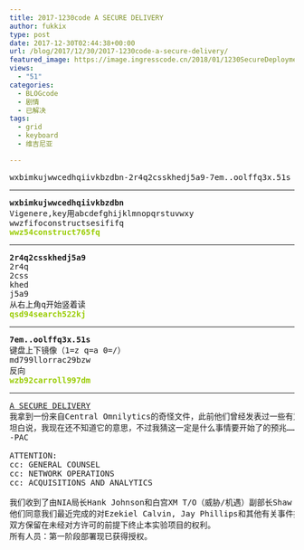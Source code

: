 ```yaml
---
title: 2017-1230code A SECURE DELIVERY
author: fukkix
type: post
date: 2017-12-30T02:44:38+00:00
url: /blog/2017/12/30/2017-1230code-a-secure-delivery/
featured_image: https://image.ingresscode.cn/2018/01/1230SecureDeployment.png?x-oss-process=image/resize,m_fill,w_700,h_220
views:
  - "51"
categories:
  - BLOGcode
  - 剧情
  - 已解决
tags:
  - grid
  - keyboard
  - 维吉尼亚

---
```

<pre>wxbimkujwwcedhqiivkbzdbn-2r4q2csskhedj5a9-7em..oolffq3x.51s<!--more--></pre>

* * *

<pre><strong>wxbimkujwwcedhqiivkbzdbn
</strong>Vigenere,key用abcdefghijklmnopqrstuvwxy
wwzfifoconstructsesififq<strong>
<span style="color: #99cc00;">wwz54construct765fq</span></strong></pre>

* * *

<pre><strong>2r4q2csskhedj5a9
</strong>2r4q
2css
khed
j5a9
从右上角q开始竖着读<strong>
<span style="color: #99cc00;">qsd94search522kj</span></strong></pre>

* * *

<pre><strong>7em..oolffq3x.51s
</strong>键盘上下镜像（1=z q=a 0=/）
md799llorrac29bzw
反向<strong>
<span style="color: #99cc00;">wzb92carroll997dm</span></strong></pre>

* * *

<pre><a href="http://investigate.ingress.com/2017/12/30/a-secure-delivery/">A SECURE DELIVERY
</a>我拿到一份来自Central Omnilytics的奇怪文件，此前他们曾经发表过一些有意思的分析文章（11月26至11月30日内三篇）。
坦白说，我现在还不知道它的意思，不过我猜这一定是什么事情要开始了的预兆……
-PAC

ATTENTION:
cc: GENERAL COUNSEL
cc: NETWORK OPERATIONS
cc: ACQUISITIONS AND ANALYTICS

我们收到了由NIA局长Hank Johnson和白宫XM T/O（威胁/机遇）副部长Shaw Henson签署的完整表单。
他们同意我们最近完成的对Ezekiel Calvin, Jay Phillips和其他有关事件报告安全交付的计划。
双方保留在未经对方许可的前提下终止本实验项目的权利。
所有人员：第一阶段部署现已获得授权。</pre>